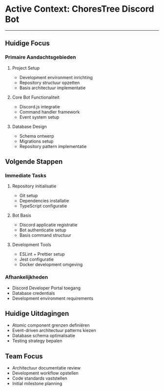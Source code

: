 # Active Context: ChoresTree Discord Bot

---

## Huidige Focus

### Primaire Aandachtsgebieden
1. Project Setup
   - Development environment inrichting
   - Repository structuur opzetten
   - Basis architectuur implementatie

2. Core Bot Functionaliteit
   - Discord.js integratie
   - Command handler framework
   - Event system setup

3. Database Design
   - Schema ontwerp
   - Migrations setup
   - Repository pattern implementatie

## Volgende Stappen

### Immediate Tasks
1. Repository initialisatie
   - Git setup
   - Dependencies installatie
   - TypeScript configuratie

2. Bot Basis
   - Discord applicatie registratie
   - Bot authenticatie setup
   - Basis command structuur

3. Development Tools
   - ESLint + Prettier setup
   - Jest configuratie
   - Docker development omgeving

### Afhankelijkheden
- Discord Developer Portal toegang
- Database credentials
- Development environment requirements

## Huidige Uitdagingen
- Atomic component grenzen definiëren
- Event-driven architectuur patterns kiezen
- Database schema optimalisatie
- Testing strategy bepalen

## Team Focus
- Architectuur documentatie review
- Development workflow opstellen
- Code standards vaststellen
- Initial milestone planning